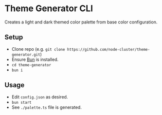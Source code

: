 # Theme Generator CLI

Creates a light and dark themed color palette from base color configuration.

## Setup

- Clone repo (e.g. `git clone https://github.com/node-cluster/theme-generator.git`)
- Ensure [Bun](https://bun.sh/) is installed.
- `cd theme-generator`
- `bun i`

## Usage

- Edit `config.json` as desired.
- `bun start`
- See `./palette.ts` file is generated.
